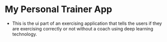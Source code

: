 # My Personal Trainer App
- This is the ui part of an exercising application that tells the users if they are exercising correctly or not without a coach using deep learning technology.
